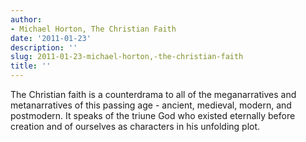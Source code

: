 ```yaml
---
author:
- Michael Horton, The Christian Faith
date: '2011-01-23'
description: ''
slug: 2011-01-23-michael-horton,-the-christian-faith
title: ''
---
```

The Christian faith is a counterdrama to all of the meganarratives and metanarratives of this passing age - ancient, medieval, modern, and postmodern. It speaks of the triune God who existed eternally before creation and of ourselves as characters in his unfolding plot.



